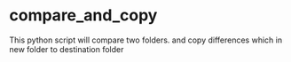 # compare_and_copy
This python script will compare two folders. and copy differences which in new folder to destination folder

